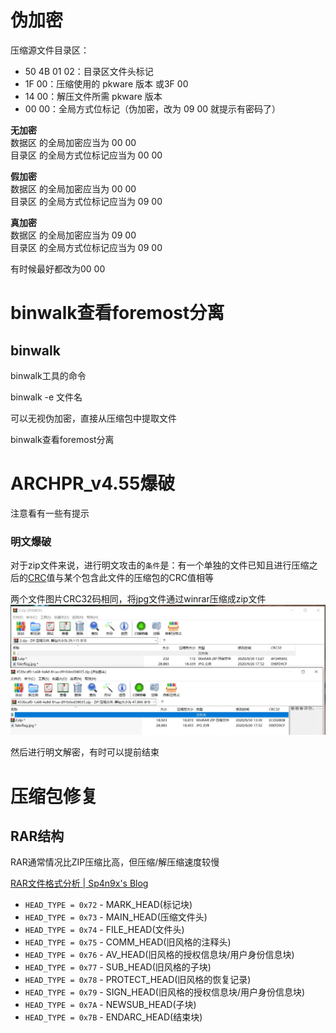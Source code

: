 
# 伪加密

压缩源文件目录区：

-   50 4B 01 02：目录区文件头标记
-   1F 00：压缩使用的 pkware 版本 或3F 00
-   14 00：解压文件所需 pkware 版本
-   00 00：全局方式位标记（伪加密，改为 09 00 就提示有密码了）

**无加密**  
数据区 的全局加密应当为 00 00  
目录区 的全局方式位标记应当为 00 00

**假加密**  
数据区 的全局加密应当为 00 00  
目录区 的全局方式位标记应当为 09 00

**真加密**  
数据区 的全局加密应当为 09 00  
目录区 的全局方式位标记应当为 09 00

有时候最好都改为00 00

# binwalk查看foremost分离

## binwalk

binwalk工具的命令

binwalk -e 文件名

可以无视伪加密，直接从压缩包中提取文件

binwalk查看foremost分离

# ARCHPR_v4.55爆破

注意看有一些有提示

### 明文爆破

对于zip文件来说，进行明文攻击的`条件`是：有一个单独的文件已知且进行压缩之后的[CRC](https://so.csdn.net/so/search?q=CRC&spm=1001.2101.3001.7020)值与某个包含此文件的压缩包的CRC值相等

两个文件图片CRC32码相同，将jpg文件通过winrar压缩成zip文件
![](./img/1.jpg)

然后进行明文解密，有时可以提前结束

# 压缩包修复

## RAR结构

RAR通常情况比ZIP压缩比高，但压缩/解压缩速度较慢

[RAR文件格式分析 | Sp4n9x's Blog](https://sp4n9x.github.io/2020/04/10/RAR%E6%96%87%E4%BB%B6%E6%A0%BC%E5%BC%8F%E5%88%86%E6%9E%90/)

- `HEAD_TYPE = 0x72` - MARK_HEAD(标记块)
- `HEAD_TYPE = 0x73` - MAIN_HEAD(压缩文件头)
- `HEAD_TYPE = 0x74` - FILE_HEAD(文件头)
- `HEAD_TYPE = 0x75` - COMM_HEAD(旧风格的注释头)
- `HEAD_TYPE = 0x76` - AV_HEAD(旧风格的授权信息块/用户身份信息块)
- `HEAD_TYPE = 0x77` - SUB_HEAD(旧风格的子块)
- `HEAD_TYPE = 0x78` - PROTECT_HEAD(旧风格的恢复记录)
- `HEAD_TYPE = 0x79` - SIGN_HEAD(旧风格的授权信息块/用户身份信息块)
- `HEAD_TYPE = 0x7A` - NEWSUB_HEAD(子块)
- `HEAD_TYPE = 0x7B` - ENDARC_HEAD(结束块)